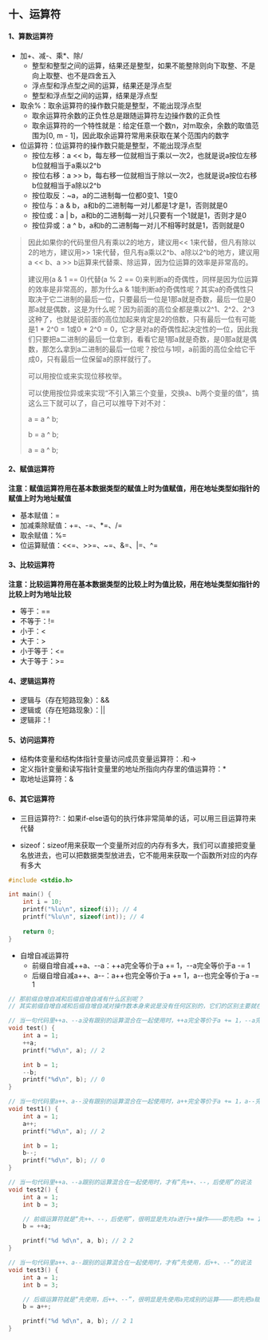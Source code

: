 ## 十、运算符

#### 1、算数运算符

* 加+、减-、乘*、除/
  * 整型和整型之间的运算，结果还是整型，如果不能整除则向下取整、不是向上取整、也不是四舍五入
  * 浮点型和浮点型之间的运算，结果还是浮点型
  * 整型和浮点型之间的运算，结果是浮点型
* 取余%：取余运算符的操作数只能是整型，不能出现浮点型
  * 取余运算符余数的正负性总是跟随运算符左边操作数的正负性
  * 取余运算符的一个特性就是：给定任意一个数n，对m取余，余数的取值范围为[0, m - 1]，因此取余运算符常用来获取在某个范围内的数字
* 位运算符：位运算符的操作数只能是整型，不能出现浮点型
  * 按位左移：a << b，每左移一位就相当于乘以一次2，也就是说a按位左移b位就相当于a乘以2^b
  * 按位右移：a >> b，每右移一位就相当于除以一次2，也就是说a按位右移b位就相当于a除以2^b
  * 按位取反：~a，a的二进制每一位都0变1、1变0
  * 按位与：a & b，a和b的二进制每一对儿都是1才是1，否则就是0
  * 按位或：a | b，a和b的二进制每一对儿只要有一个1就是1，否则才是0
  * 按位异或：a ^ b，a和b的二进制每一对儿不相等时就是1，否则就是0

> 因此如果你的代码里但凡有乘以2的地方，建议用<< 1来代替，但凡有除以2的地方，建议用>> 1来代替，但凡有a乘以2^b、a除以2^b的地方，建议用a << b、a >> b运算来代替乘、除运算，因为位运算的效率是非常高的。
>
> 建议用(a & 1 == 0)代替(a % 2 == 0)来判断a的奇偶性，同样是因为位运算的效率是非常高的，那为什么a & 1能判断a的奇偶性呢？其实a的奇偶性只取决于它二进制的最后一位，只要最后一位是1那a就是奇数，最后一位是0那a就是偶数，这是为什么呢？因为前面的高位全都是乘以2^1、2^2、2^3这种了，也就是说前面的高位加起来肯定是2的倍数，只有最后一位有可能是1 * 2^0 = 1或0 * 2^0 = 0，它才是对a的奇偶性起决定性的一位，因此我们只要把a二进制的最后一位拿到，看看它是1那a就是奇数，是0那a就是偶数，那怎么拿到a二进制的最后一位呢？按位与1呗，a前面的高位全给它干成0，只有最后一位保留a的原样就行了。
>
> 可以用按位或来实现位移枚举。
>
> 可以使用按位异或来实现“不引入第三个变量，交换a、b两个变量的值”，搞这么三下就可以了，自己可以推导下对不对：
>
> a = a ^ b;
>
> b = a ^ b;
>
> a = a ^ b;

#### 2、赋值运算符

**注意：赋值运算符用在基本数据类型的赋值上时为值赋值，用在地址类型如指针的赋值上时为地址赋值**

* 基本赋值：=
* 加减乘除赋值：+=、-=、*=、/=
* 取余赋值：%=
* 位运算赋值：<<=、>>=、~=、&=、|=、^=

#### 3、比较运算符

**注意：比较运算符用在基本数据类型的比较上时为值比较，用在地址类型如指针的比较上时为地址比较**

* 等于：==
* 不等于：!=
* 小于：<
* 大于：>
* 小于等于：<=
* 大于等于：>=

#### 4、逻辑运算符

* 逻辑与（存在短路现象）：&&
* 逻辑或（存在短路现象）：||
* 逻辑非：!

#### 5、访问运算符

* 结构体变量和结构体指针变量访问成员变量运算符：.和->
* 定义指针变量和读写指针变量里的地址所指向内存里的值运算符：*
* 取地址运算符：&

#### 6、其它运算符

* 三目运算符?:：如果if-else语句的执行体非常简单的话，可以用三目运算符来代替

* sizeof：sizeof用来获取一个变量所对应的内存有多大，我们可以直接把变量名放进去，也可以把数据类型放进去，它不能用来获取一个函数所对应的内存有多大

```c
#include <stdio.h>

int main() {
    int i = 10;
    printf("%lu\n", sizeof(i)); // 4
    printf("%lu\n", sizeof(int)); // 4
    
    return 0;
}
```

* 自增自减运算符
  * 前缀自增自减++a、--a：++a完全等价于a += 1，--a完全等价于a -= 1
  * 后缀自增自减a++、a--：a++也完全等价于a += 1，a--也完全等价于a -= 1

```c
// 那前缀自增自减和后缀自增自减有什么区别呢？
// 其实前缀自增自减和后缀自增自减对操作数本身来说是没有任何区别的，它们的区别主要就在于一句代码里除了有自增自减运算，还有别的运算时就会影响别的运算的结果了，而如果一句代码里只有自增自减运算而没有其它运算，那么它们就没有任何区别，详见下面几个例子：

// 当一句代码里++a、--a没有跟别的运算混合在一起使用时，++a完全等价于a += 1，--a完全等价于a -= 1
void test() {
    int a = 1;
    ++a;
    printf("%d\n", a); // 2

    int b = 1;
    --b;
    printf("%d\n", b); // 0
}

// 当一句代码里a++、a--没有跟别的运算混合在一起使用时，a++完全等价于a += 1，a--完全等价于a -= 1
void test1() {
    int a = 1;
    a++;
    printf("%d\n", a); // 2

    int b = 1;
    b--;
    printf("%d\n", b); // 0
}

// 当一句代码里++a、--a跟别的运算混合在一起使用时，才有“先++、--，后使用”的说法
void test2() {
    int a = 1;
    int b = 3;

    // 前缀运算符就是“先++、--，后使用”，很明显是先对a进行++操作————即先把a += 1，然后再使用a完成别的运算————即再把a赋值给b
    b = ++a;

    printf("%d %d\n", a, b); // 2 2
}

// 当一句代码里a++、a--跟别的运算混合在一起使用时，才有“先使用，后++、--”的说法
void test3() {
    int a = 1;
    int b = 3;

    // 后缀运算符就是“先使用，后++、--”，很明显是先使用a完成别的运算————即先把a赋值给b，然后再对a进行++操作————即再把a += 1
    b = a++;

    printf("%d %d\n", a, b); // 2 1
}
```
